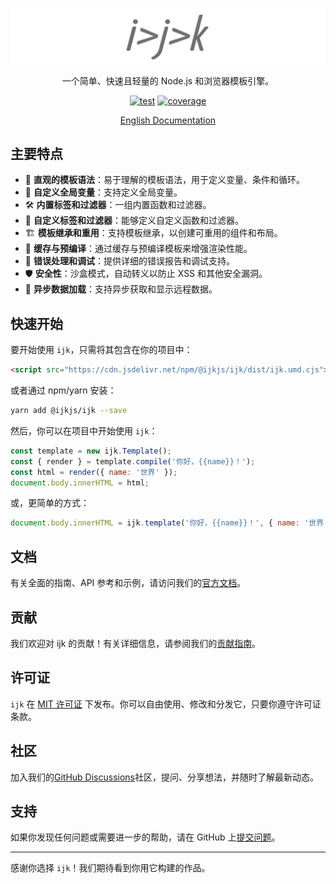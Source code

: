 ![ijk](./public/ijk.svg)

<p align="center">一个简单、快速且轻量的 Node.js 和浏览器模板引擎。</p>

<p align="center">
<a href="https://github.com/vvenv/ijk/actions/workflows/test.yml"><img src="https://github.com/vvenv/ijk/actions/workflows/test.yml/badge.svg" alt="test"></a>
<a href="https://github.com/vvenv/ijk/actions/workflows/test.yml"><img src="https://vvenv.github.io/ijk/badges/coverage.svg" alt="coverage"></a>
</p>

<p align="center">
  <a href="./README.md">English Documentation</a>
</p>

## 主要特点

- 📝 **直观的模板语法**：易于理解的模板语法，用于定义变量、条件和循环。
- 🔗 **自定义全局变量**：支持定义全局变量。
- 🛠️ **内置标签和过滤器**：一组内置函数和过滤器。
- 🎨 **自定义标签和过滤器**：能够定义自定义函数和过滤器。
- 🏗️ **模板继承和重用**：支持模板继承，以创建可重用的组件和布局。
- 🚀 **缓存与预编译**：通过缓存与预编译模板来增强渲染性能。
- 🐛 **错误处理和调试**：提供详细的错误报告和调试支持。
- 🛡️ **安全性**：沙盒模式，自动转义以防止 XSS 和其他安全漏洞。
- 🛫 **异步数据加载**：支持异步获取和显示远程数据。

## 快速开始

要开始使用 `ijk`，只需将其包含在你的项目中：

```html
<script src="https://cdn.jsdelivr.net/npm/@ijkjs/ijk/dist/ijk.umd.cjs"></script>
```

或者通过 npm/yarn 安装：

```bash
yarn add @ijkjs/ijk --save
```

然后，你可以在项目中开始使用 `ijk`：

```javascript
const template = new ijk.Template();
const { render } = template.compile('你好，{{name}}！');
const html = render({ name: '世界' });
document.body.innerHTML = html;
```

或，更简单的方式：

```javascript
document.body.innerHTML = ijk.template('你好，{{name}}！', { name: '世界' });
```

## 文档

有关全面的指南、API 参考和示例，请访问我们的[官方文档](https://vvenv.github.io/ijk/docs)。

## 贡献

我们欢迎对 ijk 的贡献！有关详细信息，请参阅我们的[贡献指南](https://vvenv.github.io/ijk/contributing)。

## 许可证

`ijk` 在 [MIT 许可证](https://opensource.org/licenses/MIT) 下发布。你可以自由使用、修改和分发它，只要你遵守许可证条款。

## 社区

加入我们的[GitHub Discussions](https://github.com/vvenv/ijk/discussions)社区，提问、分享想法，并随时了解最新动态。

## 支持

如果你发现任何问题或需要进一步的帮助，请在 GitHub 上[提交问题](https://github.com/vvenv/ijk/issues)。

---

感谢你选择 `ijk`！我们期待看到你用它构建的作品。
